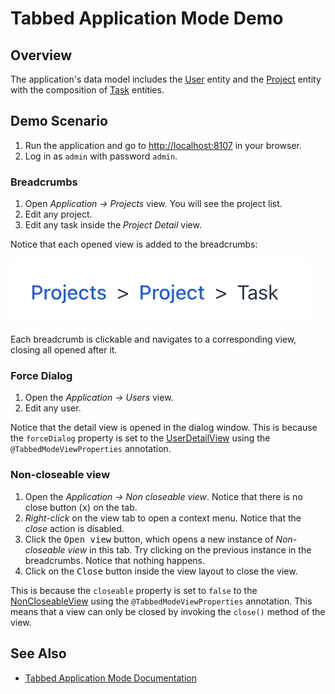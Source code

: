 # Tabbed Application Mode Demo

## Overview

The application's data model includes the [User](src/main/java/com/company/tabbedmode/entity/User.java) entity and the [Project](src/main/java/com/company/tabbedmode/entity/Project.java) entity with the composition of [Task](src/main/java/com/company/tabbedmode/entity/Task.java) entities.

## Demo Scenario

1. Run the application and go to <http://localhost:8107> in your browser.
2. Log in as `admin` with password `admin`.

### Breadcrumbs

1. Open *Application → Projects* view. You will see the project list.
2. Edit any project.
3. Edit any task inside the *Project Detail* view.

Notice that each opened view is added to the breadcrumbs:

![](doc/breadcrumbs.png)

Each breadcrumb is clickable and navigates to a corresponding view, closing all opened after it.

### Force Dialog

1. Open the *Application → Users* view.
2. Edit any user.

Notice that the detail view is opened in the dialog window. This is because the `forceDialog` property is set to the [UserDetailView](src/main/java/com/company/tabbedmode/view/user/UserDetailView.java) using the `@TabbedModeViewProperties` annotation.

### Non-closeable view

1. Open the *Application → Non closeable view*.
Notice that there is no close button (<kbd>x</kbd>) on the tab.
2. *Right-click* on the view tab to open a context menu. Notice that the *close* action is disabled.
3. Click the <kbd>Open view</kbd> button, which opens a new instance of *Non-closeable view* in this tab. Try clicking on the previous instance in the breadcrumbs. Notice that nothing happens.
4. Click on the <kbd>Close</kbd> button inside the view layout to close the view.

This is because the `closeable` property is set to `false` to the [NonCloseableView](src/main/java/com/company/tabbedmode/view/noncloseable/NonCloseableView.java) using the `@TabbedModeViewProperties` annotation. This means that a view can only be closed by invoking the `close()` method of the view.

## See Also

- [Tabbed Application Mode Documentation](https://docs.jmix.io/jmix/tabbed-mode/index.html)
